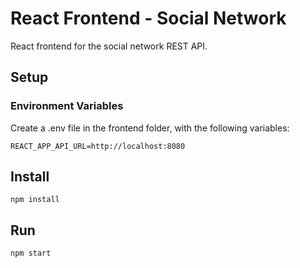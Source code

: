 # React Frontend - Social Network

React frontend for the social network REST API.

## Setup

### Environment Variables

Create a .env file in the frontend folder, with the following variables:

    REACT_APP_API_URL=http://localhost:8080

## Install

    npm install

## Run

    npm start
